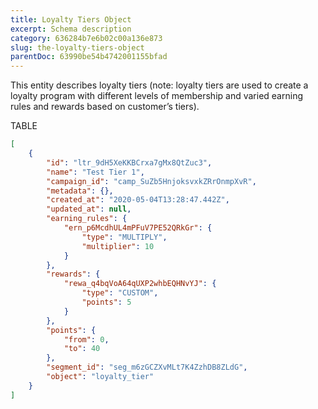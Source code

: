 ```yaml
---
title: Loyalty Tiers Object
excerpt: Schema description
category: 636284b7e6b02c00a136e873
slug: the-loyalty-tiers-object
parentDoc: 63990be54b4742001155bfad
---
```


This entity describes loyalty tiers (note: loyalty tiers are used to create a loyalty program with different levels of membership and varied earning rules and rewards based on customer’s tiers).

TABLE

```json Example Response
[
    {
        "id": "ltr_9dH5XeKKBCrxa7gMx8QtZuc3",
        "name": "Test Tier 1",
        "campaign_id": "camp_SuZb5HnjoksvxkZRrOnmpXvR",
        "metadata": {},
        "created_at": "2020-05-04T13:28:47.442Z",
        "updated_at": null,
        "earning_rules": {
            "ern_p6McdhUL4mPFuV7PE52QRkGr": {
                "type": "MULTIPLY",
                "multiplier": 10
            }
        },
        "rewards": {
            "rewa_q4bqVoA64qUXP2whbEQHNvYJ": {
                "type": "CUSTOM",
                "points": 5
            }
        },
        "points": {
            "from": 0,
            "to": 40
        },
        "segment_id": "seg_m6zGCZXvMLt7K4ZzhDB8ZLdG",
        "object": "loyalty_tier"
    }
]
```